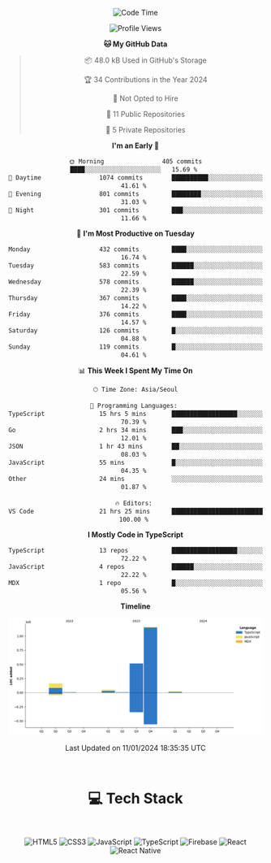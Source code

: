 <div align="center">

  <!--START_SECTION:waka-->
![Code Time](http://img.shields.io/badge/Code%20Time-376%20hrs%2033%20mins-blue)

![Profile Views](http://img.shields.io/badge/Profile%20Views-0-blue)

**🐱 My GitHub Data** 

> 📦 48.0 kB Used in GitHub's Storage 
 > 
> 🏆 34 Contributions in the Year 2024
 > 
> 🚫 Not Opted to Hire
 > 
> 📜 11 Public Repositories 
 > 
> 🔑 5 Private Repositories 
 > 
**I'm an Early 🐤** 

```text
🌞 Morning                405 commits         ████░░░░░░░░░░░░░░░░░░░░░   15.69 % 
🌆 Daytime                1074 commits        ██████████░░░░░░░░░░░░░░░   41.61 % 
🌃 Evening                801 commits         ████████░░░░░░░░░░░░░░░░░   31.03 % 
🌙 Night                  301 commits         ███░░░░░░░░░░░░░░░░░░░░░░   11.66 % 
```
📅 **I'm Most Productive on Tuesday** 

```text
Monday                   432 commits         ████░░░░░░░░░░░░░░░░░░░░░   16.74 % 
Tuesday                  583 commits         ██████░░░░░░░░░░░░░░░░░░░   22.59 % 
Wednesday                578 commits         ██████░░░░░░░░░░░░░░░░░░░   22.39 % 
Thursday                 367 commits         ████░░░░░░░░░░░░░░░░░░░░░   14.22 % 
Friday                   376 commits         ████░░░░░░░░░░░░░░░░░░░░░   14.57 % 
Saturday                 126 commits         █░░░░░░░░░░░░░░░░░░░░░░░░   04.88 % 
Sunday                   119 commits         █░░░░░░░░░░░░░░░░░░░░░░░░   04.61 % 
```


📊 **This Week I Spent My Time On** 

```text
🕑︎ Time Zone: Asia/Seoul

💬 Programming Languages: 
TypeScript               15 hrs 5 mins       ██████████████████░░░░░░░   70.39 % 
Go                       2 hrs 34 mins       ███░░░░░░░░░░░░░░░░░░░░░░   12.01 % 
JSON                     1 hr 43 mins        ██░░░░░░░░░░░░░░░░░░░░░░░   08.03 % 
JavaScript               55 mins             █░░░░░░░░░░░░░░░░░░░░░░░░   04.35 % 
Other                    24 mins             ░░░░░░░░░░░░░░░░░░░░░░░░░   01.87 % 

🔥 Editors: 
VS Code                  21 hrs 25 mins      █████████████████████████   100.00 % 
```

**I Mostly Code in TypeScript** 

```text
TypeScript               13 repos            ██████████████████░░░░░░░   72.22 % 
JavaScript               4 repos             ██████░░░░░░░░░░░░░░░░░░░   22.22 % 
MDX                      1 repo              █░░░░░░░░░░░░░░░░░░░░░░░░   05.56 % 
```



**Timeline**

![Lines of Code chart](https://raw.githubusercontent.com/SONGDAM/SONGDAM/master/assets/bar_graph.png)


 Last Updated on 11/01/2024 18:35:35 UTC
<!--END_SECTION:waka-->

  
 <br>
  
# 💻 Tech Stack
  
</div>

</br>

<div align="center">

   ![HTML5](https://img.shields.io/badge/html5-%23E34F26.svg?style=for-the-badge&logo=html5&logoColor=white) ![CSS3](https://img.shields.io/badge/css3-%231572B6.svg?style=for-the-badge&logo=css3&logoColor=white) ![JavaScript](https://img.shields.io/badge/javascript-%23323330.svg?style=for-the-badge&logo=javascript&logoColor=%23F7DF1E) 
 ![TypeScript](https://img.shields.io/badge/typescript-%23007ACC.svg?style=for-the-badge&logo=typescript&logoColor=white)
  ![Firebase](https://img.shields.io/badge/firebase-%23039BE5.svg?style=for-the-badge&logo=firebase) 
 ![React](https://img.shields.io/badge/react-%2320232a.svg?style=for-the-badge&logo=react&logoColor=%2361DAFB) ![React Native](https://img.shields.io/badge/react_native-%2320232a.svg?style=for-the-badge&logo=react&logoColor=%2361DAFB) 

 
</div>

